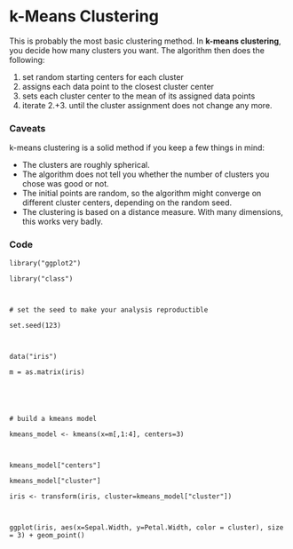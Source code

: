 # k-Means Clustering

This is probably the most basic clustering method. In **k-means clustering**, you decide how many clusters you want. The algorithm then does the following:

1. set random starting centers for each cluster
2. assigns each data point to the closest cluster center
3. sets each cluster center to the mean of its assigned data points
4. iterate 2.+3. until the cluster assignment does not change any more.

### Caveats

k-means clustering is a solid method if you keep a few things in mind:

* The clusters are roughly spherical.
* The algorithm does not tell you whether the number of clusters you chose was good or not.
* The initial points are random, so the algorithm might converge on different cluster centers, depending on the random seed.
* The clustering is based on a distance measure. With many dimensions, this works very badly.

### Code

`library("ggplot2")`

`library("class")`

``

`# set the seed to make your analysis reproductible`

`set.seed(123)`

``

`data("iris")`

`m = as.matrix(iris)`

``

``

`# build a kmeans model`

`kmeans_model <- kmeans(x=m[,1:4], centers=3)`

``

`kmeans_model["centers"]`

`kmeans_model["cluster"]`

`iris <- transform(iris, cluster=kmeans_model["cluster"])`

``

`ggplot(iris, aes(x=Sepal.Width, y=Petal.Width, color = cluster), size = 3) + geom_point()`





